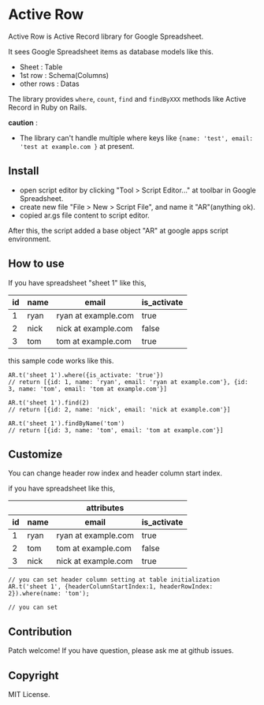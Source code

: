# Active Row

Active Row is Active Record library for Google Spreadsheet.

It sees Google Spreadsheet items as database models like this.

* Sheet : Table
* 1st row : Schema(Columns)
* other rows : Datas

The library provides `where`, `count`, `find` and `findByXXX` methods like Active Record in Ruby on Rails.

**caution** : 

* The library can't handle multiple where keys like `{name: 'test', email: 'test at example.com }` at present.


## Install

* open script editor by clicking "Tool > Script Editor..." at toolbar in Google Spreadsheet.
* create new file "File > New > Script File", and name it  "AR"(anything ok).
* copied ar.gs file content to script editor.

After this, the script added a base object "AR" at google apps script environment.


## How to use

If you have spreadsheet "sheet 1" like this,

id | name | email | is_activate
--- | --- | --- | ---
1 | ryan  | ryan at example.com | true
2 | nick  | nick at example.com | false
3 | tom   | tom at example.com  | true

this sample code works like this.

    AR.t('sheet 1').where({is_activate: 'true'}) 
    // return [{id: 1, name: 'ryan', email: 'ryan at example.com'}, {id: 3, name: 'tom', email: 'tom at example.com'}]
    
    AR.t('sheet 1').find(2)
    // return [{id: 2, name: 'nick', email: 'nick at example.com'}]
    
    AR.t('sheet 1').findByName('tom')
    // return [{id: 3, name: 'tom', email: 'tom at example.com'}]


## Customize

You can change header row index and header column start index.

if you have spreadsheet like this,

<table>
  <thead>
    <tr>
      <th></th>
      <th colspan="3">attributes</th>
    </tr>
    <tr>
      <th>id</th>
      <th>name</th>
      <th>email</th>
      <th>is_activate</th>
    </tr>
  </thead>
  <tbody>
    <tr>
      <td>1</td>
      <td>ryan</td>
      <td>ryan at example.com</td>
      <td>true</td>
    </tr>
    <tr>
      <td>2</td>
      <td>tom</td>
      <td>tom at example.com</td>
      <td>false</td>
    </tr>
    <tr>
      <td>3</td>
      <td>nick</td>
      <td>nick at example.com</td>
      <td>true</td>
    </tr>
  </tbody>
</table>
 

    // you can set header column setting at table initialization
    AR.t('sheet 1', {headerColumnStartIndex:1, headerRowIndex: 2}).where(name: 'tom');

    // you can set 


## Contribution

Patch welcome! If you have question, please ask me at github issues.


## Copyright

MIT License.
